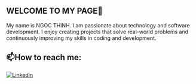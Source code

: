 ## WELCOME TO MY PAGE👋

My name is NGOC THINH. I am passionate about technology and software development.  I enjoy creating projects that solve real-world problems and continuously improving my skills in coding and development.

## 📫How to reach me:
<div>
    <p style="display: flex; align-items: center;">
      <img src="https://img.icons8.com/?size=30&id=13930&format=png&color=000000"  targe="_blank" />
      <a  href="https://www.linkedin.com/in/th%E1%BB%8Bnh-nguy%E1%BB%85n-446656321/" targe="_blank">Linkedin</a>
    </p>
</div>
<!--


Here are some ideas to get you started:

- 🔭 I’m currently working on ...
- 🌱 I’m currently learning ...
- 👯 I’m looking to collaborate on ...
- 🤔 I’m looking for help with ...
- 💬 Ask me about ...
-  How to reach me: ...
- 😄 Pronouns: ...
- ⚡ Fun fact: ...
-->
